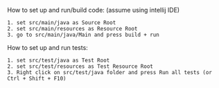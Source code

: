 How to set up and run/build code: (assume using intellij IDE)
    
    1. set src/main/java as Source Root
    2. set src/main/resources as Resource Root
    3. go to src/main/java/Main and press build + run

How to set up and run tests:
    
    1. set src/test/java as Test Root
    2. set src/test/resources as Test Resource Root
    3. Right click on src/test/java folder and press Run all tests (or Ctrl + Shift + F10)



    
